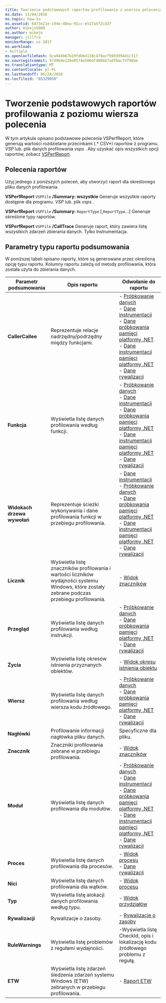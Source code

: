 ```yaml
---
title: Tworzenie podstawowych raportów profilowania z wiersza polecenia | Microsoft Docs
ms.date: 11/04/2016
ms.topic: how-to
ms.assetid: 6d73e21e-c04e-48ea-91cc-e517a5f2cd3f
author: mikejo5000
ms.author: mikejo
manager: jillfra
monikerRange: vs-2017
ms.workload:
- multiple
ms.openlocfilehash: bca944b67b19fdbb4138c479acf5693994d1c717
ms.sourcegitcommit: 57d96de120e0574e506dfd80bb7adfbac73f96be
ms.translationtype: MT
ms.contentlocale: pl-PL
ms.lasthandoff: 06/24/2020
ms.locfileid: "85329050"
---
```

# <a name="create-basic-profiling-reports-from-the-command-line"></a>Tworzenie podstawowych raportów profilowania z poziomu wiersza polecenia
W tym artykule opisano podstawowe polecenia VSPerfReport, które generują wartości rozdzielane przecinkami (.* CSV*) raportów z programu. *VSP* lub. plik danych profilowania *vsps* . Aby uzyskać opis wszystkich opcji raportów, zobacz [VSPerfReport](../profiling/vsperfreport.md).

## <a name="report-commands"></a>Polecenia raportów
 Użyj jednego z poniższych poleceń, aby utworzyć raport dla określonego pliku danych profilowania.

 **VSPerfReport** `VSPFile` **/Summary: wszystkie** Generuje wszystkie raporty dostępne dla programu. *VSP* lub. plik *vsps* .

 **VSPerfReport** `VSPFile` **/Summary:** `ReportType` [,`ReportType`...] Generuje określone typy raportów.

 **VSPerfReport** `VSPFile` **/CallTrace** Generuje raport, który zawiera listę wszystkich zdarzeń zbierania danych. Tylko Instrumentacja.

## <a name="summary-report-type-parameters"></a>Parametry typu raportu podsumowania
 W poniższej tabeli opisano raporty, które są generowane przez określoną opcję typu raportu. Kolumny raportu zależą od metody profilowania, która została użyta do zbierania danych.

|Parametr podsumowania|Opis raportu|Odwołanie do raportu|
|-----------------------|------------------------|----------------------|
|**CallerCallee**|Reprezentuje relacje nadrzędny/podrzędny między funkcjami.|-   [Próbkowanie danych](../profiling/caller-callee-view-sampling-data.md)<br />-   [Dane instrumentacji](../profiling/caller-callee-view-instrumentation-data.md)<br />-   [Dane próbkowania pamięci platformy .NET](../profiling/caller-callee-view-dotnet-memory-sampling-data.md)<br />-   [Dane instrumentacji pamięci platformy .NET](../profiling/caller-callee-view-net-memory-instrumentation-data.md)<br />-   [Dane rywalizacji](../profiling/caller-callee-view-contention-data.md)|
|**Funkcja**|Wyświetla listę danych profilowania według funkcji.|-   [Próbkowanie danych](../profiling/functions-view-sampling-data.md)<br />-   [Dane instrumentacji](../profiling/functions-view-instrumentation-data.md)<br />-   [Dane próbkowania pamięci platformy .NET](../profiling/functions-view-dotnet-memory-sampling-data.md)<br />-   [Dane instrumentacji pamięci platformy .NET](../profiling/functions-view-dotnet-memory-instrumentation-data.md)<br />-   [Dane rywalizacji](../profiling/functions-view-contention-data.md)|
|**Widokach drzewa wywołań**|Reprezentuje ścieżki wykonywania i dane profilowania funkcji w przebiegu profilowania.|-   [Dane instrumentacji](../profiling/call-tree-view-instrumentation-data.md)<br />-   [Próbkowanie danych](../profiling/call-tree-view-sampling-data.md)<br />-   [Dane próbkowania pamięci platformy .NET](../profiling/call-tree-view-dotnet-memory-sampling-data.md)<br />-   [Dane instrumentacji pamięci platformy .NET](../profiling/call-tree-view-dotnet-memory-instrumentation-data.md)<br />-   [Dane rywalizacji](../profiling/call-tree-view-contention-data.md)|
|**Licznik**|Wyświetla listę znaczników profilowania i wartości liczników wydajności systemu Windows, które zostały zebrane podczas przebiegu profilowania.|-   [Widok znaczników](../profiling/marks-view.md)|
|**Przegląd**|Wyświetla listę danych profilowania według instrukcji.|-   [Próbkowanie danych](../profiling/instruction-pointers-ips-view-sampling-data.md)<br />-   [Dane próbkowania pamięci platformy .NET](../profiling/instruction-pointers-ips-view-dotnet-memory-sampling-data.md)<br />-   [Dane rywalizacji](../profiling/instruction-pointers-ips-view-contention-data.md)|
|**Życia**|Wyświetla listę okresów istnienia przyznanych obiektów.|-   [Widok okresu istnienia obiektu](../profiling/object-lifetime-view.md)|
|**Wiersz**|Wyświetla listę danych profilowania według wiersza kodu źródłowego.|-   [Próbkowanie danych](../profiling/lines-view-sampling-data.md)<br />-   [Dane próbkowania pamięci platformy .NET](../profiling/lines-view-dotnet-memory-sampling-data.md)<br />-   [Dane rywalizacji](../profiling/lines-view-contention-data.md)|
|**Nagłówki**|Profilowanie informacji nagłówka pliku danych.|Specyficzne dla pliku.|
|**Znacznik**|Znaczniki profilowania zebrane w przebiegu profilowania.|-   [Widok znaczników](../profiling/marks-view.md)|
|**Moduł**|Wyświetla listę danych profilowania dla modułów.|-   [Próbkowanie danych](../profiling/modules-view-sampling-data.md)<br />-   [Dane instrumentacji](../profiling/modules-view-instrumentation-data.md)<br />-   [Dane próbkowania pamięci platformy .NET](../profiling/modules-view-dotnet-memory-sampling-data.md)<br />-   [Dane instrumentacji pamięci platformy .NET](../profiling/modules-view-dotnet-memory-instrumentation-data.md)<br />-   [Dane rywalizacji](../profiling/modules-view-contention-data.md)|
|**Proces**|Wyświetla listę danych profilowania dla procesów.|-   [Widok procesu](../profiling/process-view.md)<br />-   [Dane rywalizacji](../profiling/process-view-contention-data.md)|
|**Nici**|Wyświetla listę danych profilowania dla wątków.|-   [Widok procesu](../profiling/process-view.md)|
|**Typ**|Wyświetla listę alokacji danych profilowania według typu.|-   [Widok przydziałów](../profiling/dotnet-memory-allocations-view.md)|
|**Rywalizacji**|Rywalizacje o zasoby.|-   [Rywalizacje o zasoby](../profiling/resource-contentions-view-contention-data.md)|
|**RuleWarnings**|Wyświetla listę problemów z regułami wydajności.|-Wyświetla listę CheckId, opis i lokalizację kodu źródłowego problemu z regułą.|
|**ETW**|Wyświetla listę zdarzeń śledzenia zdarzeń systemu Windows (ETW) zebranych w przebiegu profilowania.|-   [Raport ETW](../profiling/event-tracing-for-windows-etw-report.md)|
